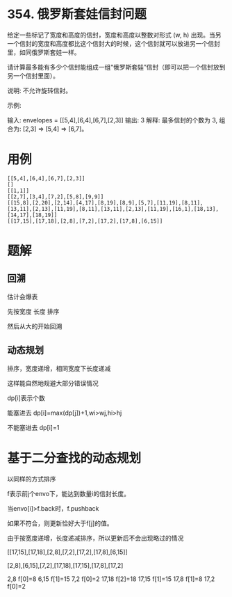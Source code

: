# 354. 俄罗斯套娃信封问题
给定一些标记了宽度和高度的信封，宽度和高度以整数对形式 (w, h) 出现。当另一个信封的宽度和高度都比这个信封大的时候，这个信封就可以放进另一个信封里，如同俄罗斯套娃一样。

请计算最多能有多少个信封能组成一组“俄罗斯套娃”信封（即可以把一个信封放到另一个信封里面）。

说明:
不允许旋转信封。

示例:

输入: envelopes = [[5,4],[6,4],[6,7],[2,3]]
输出: 3 
解释: 最多信封的个数为 3, 组合为: [2,3] => [5,4] => [6,7]。

# 用例
```
[[5,4],[6,4],[6,7],[2,3]]
[]
[[1,1]]
[[2,7],[3,4],[7,2],[5,8],[9,9]]
[[15,8],[2,20],[2,14],[4,17],[8,19],[8,9],[5,7],[11,19],[8,11],[13,11],[2,13],[11,19],[8,11],[13,11],[2,13],[11,19],[16,1],[18,13],[14,17],[18,19]]
[[17,15],[17,18],[2,8],[7,2],[17,2],[17,8],[6,15]]
```

# 题解

## 回溯

估计会爆表

先按宽度 长度 排序

然后从大的开始回溯

## 动态规划

排序，宽度递增，相同宽度下长度递减

这样能自然地规避大部分错误情况

dp[i]表示个数

能塞进去
dp[i]=max(dp[j])+1,wi>wj,hi>hj

不能塞进去 dp[i]=1

# 基于二分查找的动态规划

以同样的方式排序

f表示前j个envo下，能达到数量i的信封长度。

当envo[i]>f.back时，f.pushback

如果不符合，则更新恰好大于f[j]的值。

由于按宽度递增，长度递减排序，所以更新后不会出现略过的情况

[[17,15],[17,18],[2,8],[7,2],[17,2],[17,8],[6,15]]

[2,8],[6,15],[7,2],[17,18],[17,15],[17,8],[17,2]

2,8 f[0]=8
6,15 f[1]=15
7,2 f[0]=2
17,18 f[2]=18
17,15 f[1]=15
17,8 f[1]=8
17,2 f[0]=2